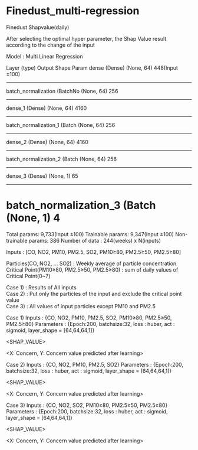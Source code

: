 # Finedust_multi-regression

Finedust Shapvalue(daily)

After selecting the optimal hyper parameter, the Shap Value result according to the change of the input

Model : Multi Linear Regression

Layer (type)   Output   Shape   Param 
dense (Dense) (None, 64) 448(Input ±100)
_________________________________________________________________
batch_normalization (BatchNo (None, 64) 256
_________________________________________________________________
dense_1 (Dense) (None, 64) 4160
_________________________________________________________________
batch_normalization_1 (Batch (None, 64) 256
_________________________________________________________________
dense_2 (Dense) (None, 64) 4160
_________________________________________________________________
batch_normalization_2 (Batch (None, 64) 256
_________________________________________________________________
dense_3 (Dense) (None, 1) 65
_________________________________________________________________
batch_normalization_3 (Batch (None, 1) 4
=================================================================
Total params: 9,733(Input ±100)
Trainable params: 9,347(Input ±100)
Non-trainable params: 386
Number of data : 244(weeks) x N(inputs)
   
Inputs : [CO, NO2, PM10, PM2.5, SO2, PM10≥80, PM2.5≥50, PM2.5≥80]
   
Particles(CO, NO2, ... SO2) : Weekly average of particle concentration
Critical Point(PM10≥80, PM2.5≥50, PM2.5≥80) : sum of daily values of Critical Point(0~7)   
   
Case 1) : Results of All inputs   
Case 2) : Put only the particles of the input and exclude the critical point value   
Case 3) : All values ​​of input particles except PM10 and PM2.5   
   
Case 1)
Inputs : {CO, NO2, PM10, PM2.5, SO2, PM10≥80, PM2.5≥50, PM2.5≥80}
Parameters : {Epoch:200, batchsize:32, loss : huber, act : sigmoid, layer_shape = [64,64,64,1]}

<SHAP_VALUE>

<X: Concern, Y: Concern value predicted after learning>

Case 2)
Inputs : {CO, NO2, PM10, PM2.5, SO2}
Parameters : {Epoch:200, batchsize:32, loss : huber, act : sigmoid, layer_shape = [64,64,64,1]}

<SHAP_VALUE>

<X: Concern, Y: Concern value predicted after learning>

Case 3)
Inputs : {CO, NO2, SO2, PM10≥80, PM2.5≥50, PM2.5≥80}
Parameters : {Epoch:200, batchsize:32, loss : huber, act : sigmoid, layer_shape = [64,64,64,1]}

<SHAP_VALUE>

<X: Concern, Y: Concern value predicted after learning>

